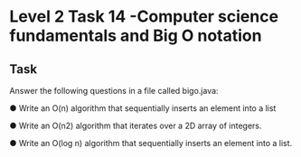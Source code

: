 # Level 2 Task 14 -Computer science fundamentals and Big O notation

## Task

Answer the following questions in a file called bigo.java:

● Write an O(n) algorithm that sequentially inserts an element into a list

● Write an O(n2) algorithm that iterates over a 2D array of integers.

● Write an O(log n) algorithm that sequentially inserts an element into a list.